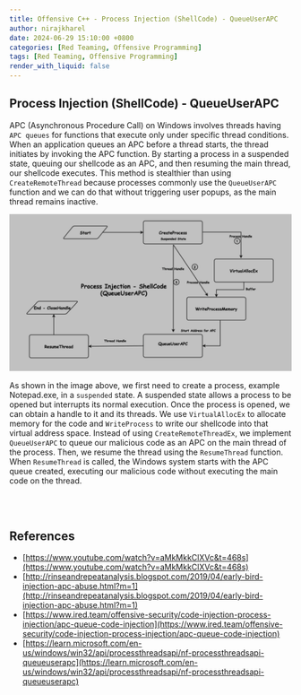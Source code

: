 ```yaml
---
title: Offensive C++ - Process Injection (ShellCode) - QueueUserAPC
author: nirajkharel
date: 2024-06-29 15:10:00 +0800
categories: [Red Teaming, Offensive Programming]
tags: [Red Teaming, Offensive Programming]
render_with_liquid: false
---
```



## Process Injection (ShellCode) - QueueUserAPC

APC (Asynchronous Procedure Call) on Windows involves threads having `APC queues` for functions that execute only under specific thread conditions. When an application queues an APC before a thread starts, the thread initiates by invoking the APC function. By starting a process in a suspended state, queuing our shellcode as an APC, and then resuming the main thread, our shellcode executes. This method is stealthier than using `CreateRemoteThread` because processes commonly use the `QueueUserAPC` function and we can do that without triggering user popups, as the main thread remains inactive.

<img alt="" class="bf jp jq dj" loading="lazy" role="presentation" src="https://raw.githubusercontent.com/nirajkharel/nirajkharel.github.io/master/assets/img/images/proc-injection-queueUserAPC.png">

As shown in the image above, we first need to create a process, example Notepad.exe, in a `suspended` state. A suspended state allows a process to be opened but interrupts its normal execution. Once the process is opened, we can obtain a handle to it and its threads. We use `VirtualAllocEx` to allocate memory for the code and `WriteProcess` to write our shellcode into that virtual address space. Instead of using `CreateRemoteThreadEx`, we implement `QueueUserAPC` to queue our malicious code as an APC on the main thread of the process. Then, we resume the thread using the `ResumeThread` function. When `ResumeThread` is called, the Windows system starts with the APC queue created, executing our malicious code without executing the main code on the thread.

<br>
<img alt="" class="bf jp jq dj" loading="lazy" role="presentation" src="https://raw.githubusercontent.com/nirajkharel/nirajkharel.github.io/master/assets/img/images/proc-injection-queueUserAPC.gif">
<br>

## References
- [https://www.youtube.com/watch?v=aMkMkkClXVc&t=468s](https://www.youtube.com/watch?v=aMkMkkClXVc&t=468s)
- [http://rinseandrepeatanalysis.blogspot.com/2019/04/early-bird-injection-apc-abuse.html?m=1](http://rinseandrepeatanalysis.blogspot.com/2019/04/early-bird-injection-apc-abuse.html?m=1)
- [https://www.ired.team/offensive-security/code-injection-process-injection/apc-queue-code-injection](https://www.ired.team/offensive-security/code-injection-process-injection/apc-queue-code-injection)
- [https://learn.microsoft.com/en-us/windows/win32/api/processthreadsapi/nf-processthreadsapi-queueuserapc](https://learn.microsoft.com/en-us/windows/win32/api/processthreadsapi/nf-processthreadsapi-queueuserapc)